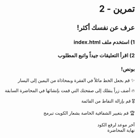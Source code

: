 <div dir=rtl>
  
#  تمرين - 2
## عرف عن نفسك أكثر!

### 1) استخدم ملف index.html

### 2) اقرأ التعليقات جيداً واتبع المطلوب

### بونص!

✨
قم بجعل الخط مائلاً في الفقرة وبمحاذاة من اليمين إلى اليسار 

🔥
أضف زراً ينقلك إلى صفحتك التي قمت بإنشائها في المحاضرة السابقة

🎖
قم بإزالة النقاط من القائمة

🏆
قم بتغيير الشفافية الخاصة بشعار الكويت تبرمج

آخر موعد لرفع الكود\
نهاية المحاضرة

</div>
